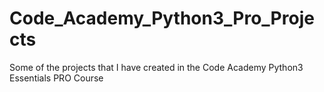 # Code_Academy_Python3_Pro_Projects
Some of the projects that I have created in the Code Academy Python3 Essentials PRO Course
